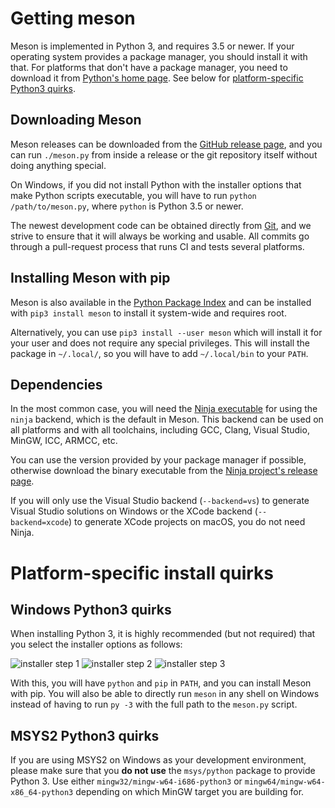# Getting meson

Meson is implemented in Python 3, and requires 3.5 or newer. If your operating
system provides a package manager, you should install it with that. For
platforms that don't have a package manager, you need to download it from
[Python's home page]. See below for [platform-specific Python3
quirks](#Platform-specific_install_quirks).

## Downloading Meson

Meson releases can be downloaded from the [GitHub release page], and you can
run `./meson.py` from inside a release or the git repository itself without
doing anything special.

On Windows, if you did not install Python with the installer options that make
Python scripts executable, you will have to run `python /path/to/meson.py`,
where `python` is Python 3.5 or newer.

The newest development code can be obtained directly from [Git], and we strive
to ensure that it will always be working and usable. All commits go through
a pull-request process that runs CI and tests several platforms.

## Installing Meson with pip

Meson is also available in the [Python Package Index] and can be
installed with `pip3 install meson` to install it system-wide and requires root.

Alternatively, you can use `pip3 install --user meson` which will install it
for your user and does not require any special privileges. This will install
the package in `~/.local/`, so you will have to add `~/.local/bin` to your
`PATH`.

## Dependencies

In the most common case, you will need the [Ninja executable] for using the
`ninja` backend, which is the default in Meson. This backend can be used on all
platforms and with all toolchains, including GCC, Clang, Visual Studio, MinGW,
ICC, ARMCC, etc.

You can use the version provided by your package manager if possible, otherwise
download the binary executable from the [Ninja project's release
page](https://github.com/ninja-build/ninja/releases).

If you will only use the Visual Studio backend (`--backend=vs`) to generate
Visual Studio solutions on Windows or the XCode backend (`--backend=xcode`) to
generate XCode projects on macOS, you do not need Ninja.

# Platform-specific install quirks

## Windows Python3 quirks

When installing Python 3, it is highly recommended (but not required) that you
select the installer options as follows:

![installer step 1](images/py3-install-1.png "Enable 'Add Python 3.6 to PATH' and click 'Customize installation'")
![installer step 2](images/py3-install-2.png "Optional Features: ensure 'pip' is enabled")
![installer step 3](images/py3-install-2.png "Advanced Options: enable 'Install for all users'")

With this, you will have `python` and `pip` in `PATH`, and you can install
Meson with pip. You will also be able to directly run `meson` in any shell on
Windows instead of having to run `py -3` with the full path to the `meson.py`
script.

## MSYS2 Python3 quirks

If you are using MSYS2 on Windows as your development environment, please make
sure that you **do not use** the `msys/python` package to provide Python 3. Use
either `mingw32/mingw-w64-i686-python3` or `mingw64/mingw-w64-x86_64-python3`
depending on which MinGW target you are building for.

  [GitHub release page]: https://github.com/mesonbuild/meson/releases
  [Python Package Index]: https://pypi.python.org/pypi/meson/
  [Git]: https://github.com/mesonbuild/meson
  [Python's home page]: https://www.python.org/downloads/
  [Ninja executable]: https://ninja-build.org/
